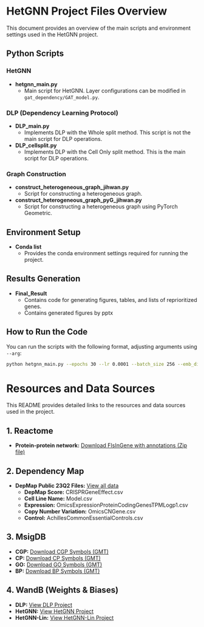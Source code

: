 # HetGNN Project Files Overview

This document provides an overview of the main scripts and environment settings used in the HetGNN project.

## Python Scripts

### HetGNN
- **hetgnn_main.py**
  - Main script for HetGNN. Layer configurations can be modified in `gat_dependency/GAT_model.py`.

### DLP (Dependency Learning Protocol)
- **DLP_main.py**
  - Implements DLP with the Whole split method. This script is not the main script for DLP operations.
- **DLP_cellsplit.py**
  - Implements DLP with the Cell Only split method. This is the main script for DLP operations.

### Graph Construction
- **construct_heterogeneous_graph_jihwan.py**
  - Script for constructing a heterogeneous graph.
- **construct_heterogeneous_graph_pyG_jihwan.py**
  - Script for constructing a heterogeneous graph using PyTorch Geometric.

## Environment Setup

- **Conda list**
  - Provides the conda environment settings required for running the project.

## Results Generation

- **Final_Result**
  - Contains code for generating figures, tables, and lists of reprioritized genes.
  - Contains generated figures by pptx

## How to Run the Code

You can run the scripts with the following format, adjusting arguments using `--arg`:

```bash
python hetgnn_main.py --epochs 30 --lr 0.0001 --batch_size 256 --emb_dim 512 --seed 42 --exp_name example_test
```

# Resources and Data Sources

This README provides detailed links to the resources and data sources used in the project.

## 1. Reactome

- **Protein-protein network:** [Download FIsInGene with annotations (Zip file)](https://reactome.org/download/tools/ReatomeFIs/FIsInGene_070323_with_annotations.txt.zip)

## 2. Dependency Map

- **DepMap Public 23Q2 Files:** [View all data](https://depmap.org/portal/data_page/?tab=allData)
  - **DepMap Score:** CRISPRGeneEffect.csv
  - **Cell Line Name:** Model.csv
  - **Expression:** OmicsExpressionProteinCodingGenesTPMLogp1.csv
  - **Copy Number Variation:** OmicsCNGene.csv
  - **Control:** AchillesCommonEssentialControls.csv

## 3. MsigDB

- **CGP:** [Download CGP Symbols (GMT)](https://www.gsea-msigdb.org/gsea/msigdb/download_file.jsp?filePath=/msigdb/release/2023.2.Hs/c2.cgp.v2023.2.Hs.symbols.gmt)
- **CP:** [Download CP Symbols (GMT)](https://www.gsea-msigdb.org/gsea/msigdb/download_file.jsp?filePath=/msigdb/release/2023.2.Hs/c2.cp.v2023.2.Hs.symbols.gmt)
- **GO:** [Download GO Symbols (GMT)](https://www.gsea-msigdb.org/gsea/msigdb/download_file.jsp?filePath=/msigdb/release/2023.2.Hs/c5.go.v2023.2.Hs.symbols.gmt)
- **BP:** [Download BP Symbols (GMT)](https://www.gsea-msigdb.org/gsea/msigdb/download_file.jsp?filePath=/msigdb/release/2023.2.Hs/c5.go.bp.v2023.2.Hs.symbols.gmt)

## 4. WandB (Weights & Biases)

- **DLP:** [View DLP Project](https://wandb.ai/jilim97/Final_DLP?nw=nwuserjilim97)
- **HetGNN:** [View HetGNN Project](https://wandb.ai/jilim97/Final_HetGNN?nw=nwuserjilim97)
- **HetGNN-Lin:** [View HetGNN-Lin Project](https://wandb.ai/jilim97/Final_HetGNN_Lin?nw=nwuserjilim97)
